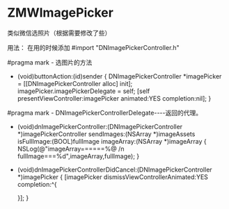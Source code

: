 # ZMWImagePicker
类似微信选照片（根据需要修改了些）

用法：
在用的时候添加 #import "DNImagePickerController.h"

#pragma mark - 选图片的方法
- (void)buttonAction:(id)sender
{
DNImagePickerController *imagePicker = [[DNImagePickerController alloc] init];
imagePicker.imagePickerDelegate = self;
[self presentViewController:imagePicker animated:YES completion:nil];
}

#pragma mark - DNImagePickerControllerDelegate----返回的代理。

- (void)dnImagePickerController:(DNImagePickerController *)imagePickerController sendImages:(NSArray *)imageAssets isFullImage:(BOOL)fullImage imageArray:(NSArray *)imageArray
{
    NSLog(@"imageArray======%@  /n    fullImage===%d",imageArray,fullImage);
}

- (void)dnImagePickerControllerDidCancel:(DNImagePickerController *)imagePicker
{
    [imagePicker dismissViewControllerAnimated:YES completion:^{

    }];
}

